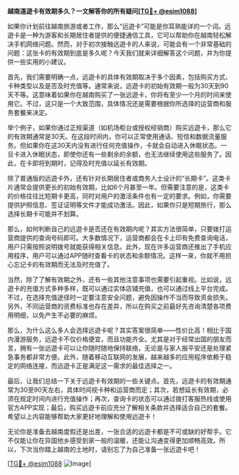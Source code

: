 **越南遠遊卡有效期多久？一文解答你的所有疑问[[TG💪+ @esim1088](https://t.me/s/esim1088)]**

如果你计划前往越南旅游或者工作，那么“远遊卡”可能是你耳熟能详的一个词。远遊卡是一种为游客和长期居住者提供的便捷通信工具，它可以帮助你在越南轻松解决手机网络问题。然而，对于初次接触远遊卡的人来说，可能会有一个非常基础的问题：这张卡的有效期到底是多久呢？今天我们就来详细解答这个问题，并为你提供一些实用的小建议。

首先，我们需要明确一点，远遊卡的具体有效期取决于多个因素，包括购买方式、卡种类型以及是否及时充值等。通常来说，远遊卡的初始有效期一般为30天到90天不等。这意味着如果你在越南购买了一张远遊卡，你将有至少一个月的时间来使用它。不过，这只是一个大致范围，具体情况还是需要根据你所选择的运营商和服务套餐来决定。

举个例子，如果你通过正规渠道（如机场柜台或授权经销商）购买远遊卡，那么它的有效期通常是30天。在这段时间内，你可以正常使用通话、短信和数据流量服务。但如果你在这30天内没有进行任何充值操作，卡就会自动进入休眠状态。一旦卡进入休眠状态，即使你还有一些剩余的余额，也无法继续使用这些服务了。因此，在卡即将到期时，记得及时充值以延长有效期。

除了普通版的远遊卡外，还有针对长期居住者或商务人士设计的“长期卡”。这类卡片通常会提供更长的初始有效期，比如6个月甚至一年。但需要注意的是，这类卡的价格往往比短期卡更高，同时对用户的激活条件也有一定的要求。例如，你需要提供护照信息、签证证明等文件才能成功激活。因此，如果你只是短期旅行，那么选择长期卡可能并不划算。

那么，如何判断自己的远遊卡是否还在有效期内呢？其实方法很简单，只要拨打运营商提供的查询号码即可。大多数情况下，运营商都会在卡上印有免费查询电话，用户只需按照说明拨号就能获得相关信息。此外，现在许多运营商还推出了手机应用程序，用户可以通过APP随时查看卡的状态和余额情况。这样一来，你就不用担心忘记卡的有效期而无法及时充值了。

当然，除了了解有效期之外，还有一些其他注意事项也需要引起重视。比如说，远遊卡的充值方式多种多样，既可以通过实体店铺充值，也可以通过线上平台完成。不过，在选择充值途径时一定要注意安全问题，避免因操作不当而导致资金损失。另外，不同运营商的资费标准也存在差异，所以在购买之前最好先咨询清楚各项费用明细，以免产生不必要的麻烦。

那么，为什么这么多人会选择远遊卡呢？其实答案很简单——性价比高！相比于国内漫游服务，远遊卡不仅价格便宜，而且功能齐全。尤其是对于经常出国的朋友而言，拥有一张远遊卡可以让你随时随地保持联络，无论是与家人报平安还是处理紧急事务都非常方便。此外，随着移动互联网的发展，越来越多的应用程序依赖于稳定的网络连接，而远遊卡正是满足这一需求的最佳选择之一。

最后，让我们总结一下关于远遊卡有效期的一些关键点。首先，远遊卡的有效期通常为30至90天左右，具体时间视卡种和运营商而定；其次，若想延长有效期，必须在规定时间内进行充值操作；再次，查询卡的状态可以通过拨打客服热线或使用官方APP实现；最后，购买远遊卡前应充分了解相关条款并选择适合自己的套餐。希望以上内容能够帮助大家更好地理解和使用远遊卡！

无论你是准备去越南度假还是出差，一张合适的远遊卡都是不可或缺的好帮手。它不仅能让你在异国他乡感受到家一般的温暖，还能让沟通变得更加顺畅高效。所以，下次当你踏上越南的土地时，请别忘了为自己准备一张远遊卡吧！

[[TG💪+ @esim1088](https://t.me/s/esim1088) ![Image](https://i.postimg.cc/4NQfJmqS/Snipaste-2025-05-13-00-14-12.png)]